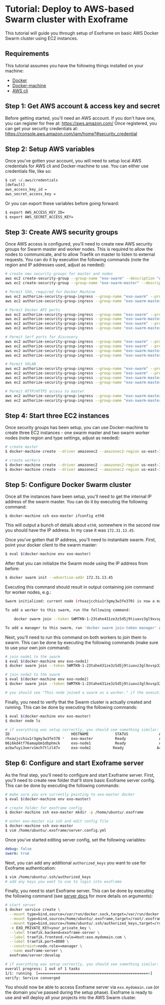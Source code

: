 # Tutorial: Deploy to AWS-based Swarm cluster with Exoframe

This tutorial will guide you through setup of Exoframe on basic AWS Docker Swarm cluster using EC2 instances.

## Requirements

This tutorial assumes you have the following things installed on your machine:

* [Docker](https://docs.docker.com/install/)
* [Docker-machine](https://docs.docker.com/machine/install-machine/)
* [AWS cli](https://docs.aws.amazon.com/cli/latest/userguide/installing.html)

## Step 1: Get AWS account & access key and secret

Before getting started, you'll need an AWS account.
If you don't have one, you can register for free at: https://aws.amazon.com/
Once registered, you can get your security credentials at: https://console.aws.amazon.com/iam/home?#security_credential

## Step 2: Setup AWS variables

Once you've gotten your account, you will need to setup local AWS credentials for AWS cli and Docker-machine to use.
You can either use credentials file, like so:

```sh
$ cat ~/.aws/credentials
[default]
aws_access_key_id =
aws_secret_access_key =
```

Or you can export these variables before going forward:

```sh
$ export AWS_ACCESS_KEY_ID=
$ export AWS_SECRET_ACCESS_KEY=
```

## Step 3: Create AWS security groups

Once AWS access is configured, you'll need to create new AWS security groups for Swarm master and worker nodes.
This is required to allow the nodes to communicate, and to allow Traefik on master to listen to external requests.
You can do it by execution the following commands (note the region and IP addresses used, adjust as needed):

```sh
# create new security groups for master and nodes
aws ec2 create-security-group --group-name "exo-swarm" --description "A Security Group for Docker Networking" --region us-east-1
aws ec2 create-security-group --group-name "exo-swarm-master" --description "A Security Group for Docker Swarm Master" --region us-east-1

# Permit SSH, required for Docker Machine
aws ec2 authorize-security-group-ingress --group-name "exo-swarm" --protocol tcp --port 22 --cidr 0.0.0.0/0  --region us-east-1
aws ec2 authorize-security-group-ingress --group-name "exo-swarm-master" --protocol tcp --port 22 --cidr 0.0.0.0/0  --region us-east-1

# Permit Docker API ports
aws ec2 authorize-security-group-ingress --group-name "exo-swarm" --protocol tcp --port 2376  --cidr 0.0.0.0/0  --region us-east-1
aws ec2 authorize-security-group-ingress --group-name "exo-swarm-master" --protocol tcp --port 2376  --cidr 0.0.0.0/0  --region us-east-1
aws ec2 authorize-security-group-ingress --group-name "exo-swarm" --protocol tcp --port 2377  --cidr 0.0.0.0/0  --region us-east-1
aws ec2 authorize-security-group-ingress --group-name "exo-swarm-master" --protocol tcp --port 2377  --cidr 0.0.0.0/0  --region us-east-1

# Permit Serf ports for discovery
aws ec2 authorize-security-group-ingress --group-name "exo-swarm" --protocol tcp --port 7946  --cidr 0.0.0.0/0  --region us-east-1
aws ec2 authorize-security-group-ingress --group-name "exo-swarm" --protocol udp --port 7946  --cidr 0.0.0.0/0  --region us-east-1
aws ec2 authorize-security-group-ingress --group-name "exo-swarm-master" --protocol tcp --port 7946  --cidr 0.0.0.0/0  --region us-east-1
aws ec2 authorize-security-group-ingress --group-name "exo-swarm-master" --protocol udp --port 7946  --cidr 0.0.0.0/0  --region us-east-1

# Permit VXLAN
aws ec2 authorize-security-group-ingress --group-name "exo-swarm" --protocol tcp --port 4789  --cidr 0.0.0.0/0  --region us-east-1
aws ec2 authorize-security-group-ingress --group-name "exo-swarm" --protocol udp --port 4789  --cidr 0.0.0.0/0  --region us-east-1
aws ec2 authorize-security-group-ingress --group-name "exo-swarm-master" --protocol tcp --port 4789  --cidr 0.0.0.0/0  --region us-east-1
aws ec2 authorize-security-group-ingress --group-name "exo-swarm-master" --protocol udp --port 4789  --cidr 0.0.0.0/0 --region us-east-1

# Permit HTTP/HTTPS access to master
aws ec2 authorize-security-group-ingress --group-name "exo-swarm-master" --protocol tcp --port 80  --cidr 0.0.0.0/0 --region us-east-1
aws ec2 authorize-security-group-ingress --group-name "exo-swarm-master" --protocol tcp --port 443  --cidr 0.0.0.0/0 --region us-east-1
```

## Step 4: Start three EC2 instances

Once security groups has been setup, you can use Docker-machine to create three EC2 instances - one swarm master and two swarm worker nodes (note region and type settings, adjust as needed):

```sh
# create master
$ docker-machine create --driver amazonec2 --amazonec2-region us-east-1 --amazonec2-security-group "exo-swarm-master" --amazonec2-instance-type t2.micro exo-master

# create workers
$ docker-machine create --driver amazonec2 --amazonec2-region us-east-1 --amazonec2-security-group "exo-swarm"  --amazonec2-instance-type t2.micro exo-node1
$ docker-machine create --driver amazonec2 --amazonec2-region us-east-1 --amazonec2-security-group "exo-swarm"  --amazonec2-instance-type t2.micro exo-node2
```

## Step 5: Configure Docker Swarm cluster

Once all the instances have been setup, you'll need to get the internal IP address of the swarm master.
You can do it by executing the following command:

```
$ docker-machine ssh exo-master ifconfig eth0
```

This will output a bunch of details about `eth0`, somewhere in the second row you should have the IP address. In my case it was `172.31.13.45`.

Once you've gotten that IP address, you'll need to instantiate swarm.
First, point your docker client to the swarm master:

```sh
$ eval $(docker-machine env exo-master)
```

After that you can initialize the Swarm mode using the IP address from before:

```sh
$ docker swarm init --advertise-addr 172.31.13.45
```

Executing this command should result in output containing join command for worker nodes, e.g.:

```sh
Swarm initialized: current node (rhxazjcchiu1r3gmy3w3fe370) is now a manager.

To add a worker to this swarm, run the following command:

    docker swarm join --token SWMTKN-1-23tahe431ze3z5d5j9tiuavz3gl9xvsp32glrznnskvb8acsft-4a1pdonpgg7v07rem7rgfvoiw 172.31.13.45:2377

To add a manager to this swarm, run 'docker swarm join-token manager' and follow the instructions.
```

Next, you'll need to run this command on both workers to join them to swarm.
This can be done by executing the following commands (make sure to use your own join command):

```sh
# join node1 to the swarm
$ eval $(docker-machine env exo-node1)
$ docker swarm join --token SWMTKN-1-23tahe431ze3z5d5j9tiuavz3gl9xvsp32glrznnskvb8acsft-4a1pdonpgg7v07rem7rgfvoiw 172.31.13.45:2377

# join node2 to the swarm
$ eval $(docker-machine env exo-node2)
$ docker swarm join --token SWMTKN-1-23tahe431ze3z5d5j9tiuavz3gl9xvsp32glrznnskvb8acsft-4a1pdonpgg7v07rem7rgfvoiw 172.31.13.45:2377

# you should see "This node joined a swarm as a worker." if the execution was successful
```

Finally, you need to verify that the Swarm cluster is actually created and running.
This can be done by executing the following commands:

```sh
$ eval $(docker-machine env exo-master)
$ docker node ls

# if everything was setup correctly, you should see something similar:
ID                            HOSTNAME            STATUS              AVAILABILITY        MANAGER STATUS
rhxazjcchiu1r3gmy3w3fe370 *   exo-master          Ready               Active              Leader
06i6kd4tf76amapbm1dbphmck     exo-node1           Ready               Active
acbwfuyi3oerv1mch7tlzl47v     exo-node2          Ready               Active
```

## Step 6: Configure and start Exoframe server

As the final step, you'll need to configure and start Exoframe server.
First, you'll need to create new folder that'll store basic Exoframe server config.
This can be done by executing the following commands:

```sh
# make sure you are currently pointing to exo-master docker
$ eval $(docker-machine env exo-master)

# create folder for exoframe config
$ docker-machine ssh exo-master mkdir -p /home/ubuntu/.exoframe

# enter exo-master via ssh and edit config file
$ docker-machine ssh exo-master
$ vim /home/ubuntu/.exoframe/server.config.yml
```

Once you've started editing server config, set the following variables:

```yaml
debug: false
swarm: true
```

Next, you can add any additional `authorized_keys` you want to use for Exoframe authentication:

```sh
$ vim /home/ubuntu/.ssh/authorized_keys
# add any keys you want to use to login into exoframe
```

Finally, you need to start Exoframe server.
This can be done by executing the following command (see [server docs](https://github.com/exoframejs/exoframe-server#exoframe-server) for more details on arguments):

```sh
# start server
$ docker service create \
  --mount type=bind,source=/var/run/docker.sock,target=/var/run/docker.sock \
  --mount type=bind,source=/home/ubuntu/.exoframe,target=/root/.exoframe \
  --mount type=bind,source=/home/ubuntu/.ssh/authorized_keys,target=/root/.ssh/authorized_keys,readonly \
  -e EXO_PRIVATE_KEY=your_private_key \
  --label traefik.backend=exoframe-server \
  --label traefik.frontend.rule=Host:exo.mydomain.com \
  --label traefik.port=8080 \
  --constraint=node.role==manager \
  --name exoframe-server \
  exoframe/server:develop

# if everything was setup correctly, you should see something similar:
overall progress: 1 out of 1 tasks
1/1: running  [==================================================>]
verify: Service converged
```

You should now be able to access Exoframe server via `exo.mydomain.com` (or the domain you've passed during the setup phase).
Exoframe is ready to use and will deploy all your projects into the AWS Swarm cluster.
